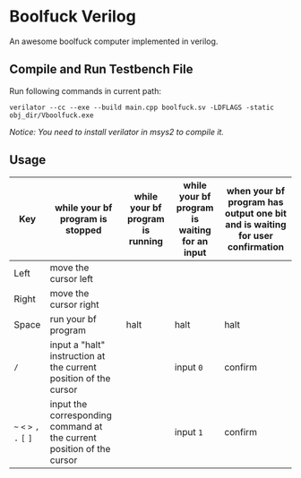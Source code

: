 # Boolfuck Verilog

An awesome boolfuck computer implemented in verilog.

## Compile and Run Testbench File

Run following commands in current path:

```
verilator --cc --exe --build main.cpp boolfuck.sv -LDFLAGS -static
obj_dir/Vboolfuck.exe
```

*Notice: You need to install verilator in msys2 to compile it.*

## Usage

| Key | while your bf program is stopped | while your bf program is running | while your bf program is waiting for an input | when your bf program has output one bit and is waiting for user confirmation |
| --- | --- | --- | --- | --- |
| Left | move the cursor left | | | |
| Right | move the cursor right | | | |
| Space | run your bf program | halt | halt | halt |
| `/` | input a "halt" instruction at the current position of the cursor | | input `0` | confirm |
| `~` `<` `>` `,` `.` `[` `]` | input the corresponding command at the current position of the cursor | | input `1` | confirm |

